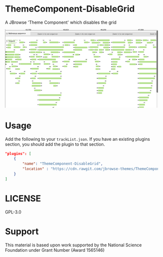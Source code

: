 # ThemeComponent-DisableGrid

A JBrowse 'Theme Component' which disables the grid

![](./img/screenshot.png)

# Usage

Add the following to your `trackList.json`. If you have an existing plugins section, you should add the plugin to that section.

```json
"plugins": [
	{
		"name": "ThemeComponent-DisableGrid",
		"location" : "https://cdn.rawgit.com/jbrowse-themes/ThemeComponent-DisableGrid/6bf3ef872dcd98d42d803f57f2dda010a8eabf3c"
	}
]
```

# LICENSE

GPL-3.0

# Support

This material is based upon work supported by the National Science Foundation under Grant Number (Award 1565146)
